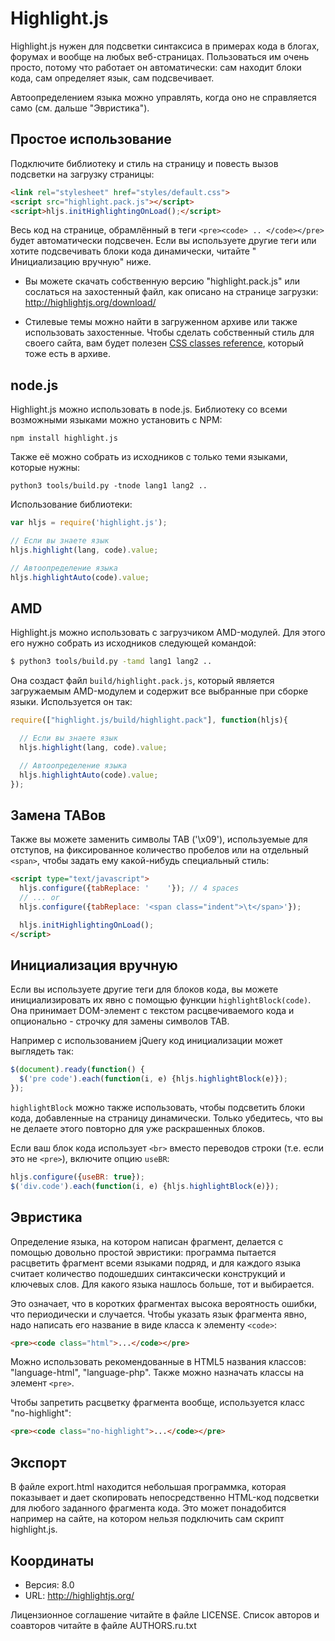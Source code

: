 # Highlight.js

Highlight.js нужен для подсветки синтаксиса в примерах кода в блогах, форумах и вообще на любых веб-страницах.
Пользоваться им очень просто, потому что работает он автоматически: сам находит блоки кода, сам определяет язык, сам
подсвечивает.

Автоопределением языка можно управлять, когда оно не справляется само (см. дальше "Эвристика").

## Простое использование

Подключите библиотеку и стиль на страницу и повесть вызов подсветки на загрузку страницы:

```html
<link rel="stylesheet" href="styles/default.css">
<script src="highlight.pack.js"></script>
<script>hljs.initHighlightingOnLoad();</script>
```

Весь код на странице, обрамлённый в теги `<pre><code> .. </code></pre>`
будет автоматически подсвечен. Если вы используете другие теги или хотите подсвечивать блоки кода динамически, читайте "
Инициализацию вручную" ниже.

- Вы можете скачать собственную версию "highlight.pack.js" или сослаться на захостенный файл, как описано на странице
  загрузки:
  <http://highlightjs.org/download/>

- Стилевые темы можно найти в загруженном архиве или также использовать захостенные. Чтобы сделать собственный стиль для
  своего сайта, вам будет полезен [CSS classes reference][cr], который тоже есть в архиве.

[cr]: http://highlightjs.readthedocs.org/en/latest/css-classes-reference.html

## node.js

Highlight.js можно использовать в node.js. Библиотеку со всеми возможными языками можно установить с NPM:

    npm install highlight.js

Также её можно собрать из исходников с только теми языками, которые нужны:

    python3 tools/build.py -tnode lang1 lang2 ..

Использование библиотеки:

```javascript
var hljs = require('highlight.js');

// Если вы знаете язык
hljs.highlight(lang, code).value;

// Автоопределение языка
hljs.highlightAuto(code).value;
```

## AMD

Highlight.js можно использовать с загрузчиком AMD-модулей. Для этого его нужно собрать из исходников следующей командой:

```bash
$ python3 tools/build.py -tamd lang1 lang2 ..
```

Она создаст файл `build/highlight.pack.js`, который является загружаемым AMD-модулем и содержит все выбранные при сборке
языки. Используется он так:

```javascript
require(["highlight.js/build/highlight.pack"], function(hljs){

  // Если вы знаете язык
  hljs.highlight(lang, code).value;

  // Автоопределение языка
  hljs.highlightAuto(code).value;
});
```

## Замена TABов

Также вы можете заменить символы TAB ('\x09'), используемые для отступов, на фиксированное количество пробелов или на
отдельный `<span>`, чтобы задать ему какой-нибудь специальный стиль:

```html
<script type="text/javascript">
  hljs.configure({tabReplace: '    '}); // 4 spaces
  // ... or
  hljs.configure({tabReplace: '<span class="indent">\t</span>'});

  hljs.initHighlightingOnLoad();
</script>
```

## Инициализация вручную

Если вы используете другие теги для блоков кода, вы можете инициализировать их явно с помощью
функции `highlightBlock(code)`. Она принимает DOM-элемент с текстом расцвечиваемого кода и опционально - строчку для
замены символов TAB.

Например с использованием jQuery код инициализации может выглядеть так:

```javascript
$(document).ready(function() {
  $('pre code').each(function(i, e) {hljs.highlightBlock(e)});
});
```

`highlightBlock` можно также использовать, чтобы подсветить блоки кода, добавленные на страницу динамически. Только
убедитесь, что вы не делаете этого повторно для уже раскрашенных блоков.

Если ваш блок кода использует `<br>` вместо переводов строки (т.е. если это не
`<pre>`), включите опцию `useBR`:

```javascript
hljs.configure({useBR: true});
$('div.code').each(function(i, e) {hljs.highlightBlock(e)});
```

## Эвристика

Определение языка, на котором написан фрагмент, делается с помощью довольно простой эвристики: программа пытается
расцветить фрагмент всеми языками подряд, и для каждого языка считает количество подошедших синтаксически конструкций и
ключевых слов. Для какого языка нашлось больше, тот и выбирается.

Это означает, что в коротких фрагментах высока вероятность ошибки, что периодически и случается. Чтобы указать язык
фрагмента явно, надо написать его название в виде класса к элементу `<code>`:

```html
<pre><code class="html">...</code></pre>
```

Можно использовать рекомендованные в HTML5 названия классов:
"language-html", "language-php". Также можно назначать классы на элемент
`<pre>`.

Чтобы запретить расцветку фрагмента вообще, используется класс "no-highlight":

```html
<pre><code class="no-highlight">...</code></pre>
```

## Экспорт

В файле export.html находится небольшая программка, которая показывает и дает скопировать непосредственно HTML-код
подсветки для любого заданного фрагмента кода. Это может понадобится например на сайте, на котором нельзя подключить сам
скрипт highlight.js.

## Координаты

- Версия: 8.0
- URL:    http://highlightjs.org/

Лицензионное соглашение читайте в файле LICENSE. Список авторов и соавторов читайте в файле AUTHORS.ru.txt
